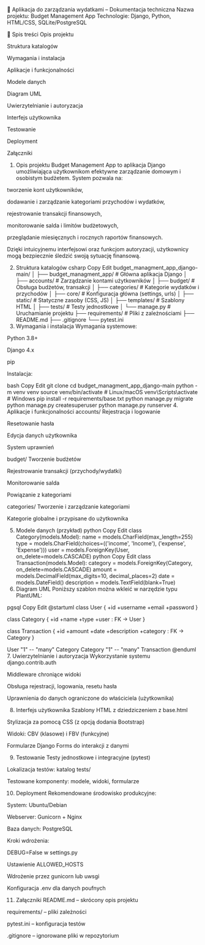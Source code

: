 📘 Aplikacja do zarządzania wydatkami – Dokumentacja techniczna
Nazwa projektu: Budget Management App
Technologie: Django, Python, HTML/CSS, SQLite/PostgreSQL

📑 Spis treści
Opis projektu

Struktura katalogów

Wymagania i instalacja

Aplikacje i funkcjonalności

Modele danych

Diagram UML

Uwierzytelnianie i autoryzacja

Interfejs użytkownika

Testowanie

Deployment

Załączniki

1. Opis projektu
Budget Management App to aplikacja Django umożliwiająca użytkownikom efektywne zarządzanie domowym i osobistym budżetem. System pozwala na:

tworzenie kont użytkowników,

dodawanie i zarządzanie kategoriami przychodów i wydatków,

rejestrowanie transakcji finansowych,

monitorowanie salda i limitów budżetowych,

przeglądanie miesięcznych i rocznych raportów finansowych.

Dzięki intuicyjnemu interfejsowi oraz funkcjom autoryzacji, użytkownicy mogą bezpiecznie śledzić swoją sytuację finansową.

2. Struktura katalogów
csharp
Copy
Edit
budget_managment_app_django-main/
│
├── budget_managment_app/        # Główna aplikacja Django
│   ├── accounts/                # Zarządzanie kontami użytkowników
│   ├── budget/                  # Obsługa budżetów, transakcji
│   ├── categories/              # Kategorie wydatków i przychodów
│   ├── core/                    # Konfiguracja główna (settings, urls)
│   ├── static/                  # Statyczne zasoby (CSS, JS)
│   ├── templates/               # Szablony HTML
│   ├── tests/                   # Testy jednostkowe
│   └── manage.py                # Uruchamianie projektu
├── requirements/                # Pliki z zależnościami
├── README.md
├── .gitignore
└── pytest.ini
3. Wymagania i instalacja
Wymagania systemowe:

Python 3.8+

Django 4.x

pip

Instalacja:

bash
Copy
Edit
git clone <repo>
cd budget_managment_app_django-main
python -m venv venv
source venv/bin/activate  # Linux/macOS
venv\Scripts\activate     # Windows
pip install -r requirements/base.txt
python manage.py migrate
python manage.py createsuperuser
python manage.py runserver
4. Aplikacje i funkcjonalności
accounts/
Rejestracja i logowanie

Resetowanie hasła

Edycja danych użytkownika

System uprawnień

budget/
Tworzenie budżetów

Rejestrowanie transakcji (przychody/wydatki)

Monitorowanie salda

Powiązanie z kategoriami

categories/
Tworzenie i zarządzanie kategoriami

Kategorie globalne i przypisane do użytkownika

5. Modele danych (przykład)
python
Copy
Edit
class Category(models.Model):
    name = models.CharField(max_length=255)
    type = models.CharField(choices=(('income', 'Income'), ('expense', 'Expense')))
    user = models.ForeignKey(User, on_delete=models.CASCADE)
python
Copy
Edit
class Transaction(models.Model):
    category = models.ForeignKey(Category, on_delete=models.CASCADE)
    amount = models.DecimalField(max_digits=10, decimal_places=2)
    date = models.DateField()
    description = models.TextField(blank=True)
6. Diagram UML
Poniższy szablon można wkleić w narzędzie typu PlantUML:

pgsql
Copy
Edit
@startuml
class User {
    +id
    +username
    +email
    +password
}

class Category {
    +id
    +name
    +type
    +user : FK -> User
}

class Transaction {
    +id
    +amount
    +date
    +description
    +category : FK -> Category
}

User "1" -- "many" Category
Category "1" -- "many" Transaction
@enduml
7. Uwierzytelnianie i autoryzacja
Wykorzystanie systemu django.contrib.auth

Middleware chroniące widoki

Obsługa rejestracji, logowania, resetu hasła

Uprawnienia do danych ograniczone do właściciela (użytkownika)

8. Interfejs użytkownika
Szablony HTML z dziedziczeniem z base.html

Stylizacja za pomocą CSS (z opcją dodania Bootstrap)

Widoki: CBV (klasowe) i FBV (funkcyjne)

Formularze Django Forms do interakcji z danymi

9. Testowanie
Testy jednostkowe i integracyjne (pytest)

Lokalizacja testów: katalog tests/

Testowane komponenty: modele, widoki, formularze

10. Deployment
Rekomendowane środowisko produkcyjne:

System: Ubuntu/Debian

Webserver: Gunicorn + Nginx

Baza danych: PostgreSQL

Kroki wdrożenia:

DEBUG=False w settings.py

Ustawienie ALLOWED_HOSTS

Wdrożenie przez gunicorn lub uwsgi

Konfiguracja .env dla danych poufnych

11. Załączniki
README.md – skrócony opis projektu

requirements/ – pliki zależności

pytest.ini – konfiguracja testów

.gitignore – ignorowane pliki w repozytorium
